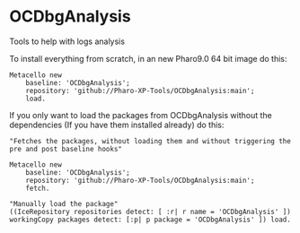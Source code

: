 # OCDbgAnalysis
Tools to help with logs analysis

To install everything from scratch, in an new Pharo9.0 64 bit image do this:

```Smalltalk
Metacello new
    baseline: 'OCDbgAnalysis';
    repository: 'github://Pharo-XP-Tools/OCDbgAnalysis:main';
    load.
```
    
If you only want to load the packages from OCDbgAnalysis without the dependencies (If you have them installed already) do this:

```Smalltalk
"Fetches the packages, without loading them and without triggering the pre and post baseline hooks"

Metacello new
    baseline: 'OCDbgAnalysis';
    repository: 'github://Pharo-XP-Tools/OCDbgAnalysis:main';
    fetch.
    
"Manually load the package"
((IceRepository repositories detect: [ :r| r name = 'OCDbgAnalysis' ]) workingCopy packages detect: [:p| p package = 'OCDbgAnalysis' ]) load.
```
